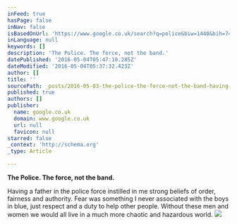 ```yaml
---
inFeed: true
hasPage: false
inNav: false
isBasedOnUrl: 'https://www.google.co.uk/search?q=police&biw=1440&bih=740&source=lnms&tbm=isch&sa=X&ved=0ahUKEwjr-eChwb7MAhXILcAKHUkICjcQ_AUIBigB#tbm=isch&q=uk+police+black+and+white&imgrc=19I5FOg4vFC7rM%3A'
inLanguage: null
keywords: []
description: 'The Police. The force, not the band.'
datePublished: '2016-05-04T05:47:10.285Z'
dateModified: '2016-05-04T05:37:32.423Z'
author: []
title: ''
sourcePath: _posts/2016-05-03-the-police-the-force-not-the-band-having-a-father-in-the.md
published: true
authors: []
publisher:
  name: google.co.uk
  domain: www.google.co.uk
  url: null
  favicon: null
starred: false
_context: 'http://schema.org'
_type: Article

---
```

**The Police. The force, not the band.**

Having a father in the police force instilled in me strong beliefs of order, fairness and authority. Fear was something I never associated with the boys in blue, just respect and a duty to help other people. Without these men and women we would all live in a much more chaotic and hazardous world.
![](https://i.guim.co.uk/img/static/sys-images/Guardian/Pix/pictures/2013/1/29/1359481263674/Norwell-Roberts-010.jpg?w=460&q=55&auto=format&usm=12&fit=max&s=3513d6c2ae1f45cdf0aab9a04e9e630b)